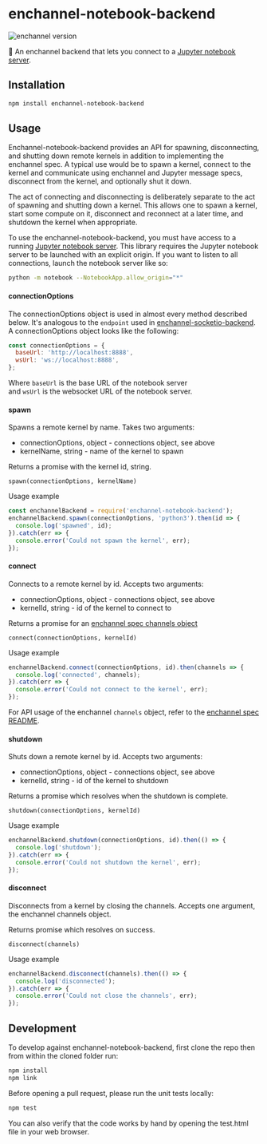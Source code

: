 # enchannel-notebook-backend
![enchannel version](https://img.shields.io/badge/enchannel-1.1-ff69b4.svg)

:notebook: An enchannel backend that lets you connect to a [Jupyter notebook server](https://github.com/jupyter/notebook).

## Installation

```bash
npm install enchannel-notebook-backend
```

## Usage

Enchannel-notebook-backend provides an API for spawning, disconnecting, and
shutting down remote kernels in addition to implementing the enchannel spec.  A
typical use would be to spawn a kernel, connect to the kernel and communicate
using enchannel and Jupyter message specs, disconnect from the kernel, and
optionally shut it down.

The act of connecting and disconnecting is deliberately separate to the act of
spawning and shutting down a kernel.  This allows one to spawn a kernel, start
some compute on it, disconnect and reconnect at a later time, and shutdown the
kernel when appropriate.

To use the enchannel-notebook-backend, you must have access to a running [Jupyter notebook server](https://github.com/jupyter/notebook).  This library requires the Jupyter notebook server to be launched with an explicit origin.  If you want to listen to all connections, launch the notebook server like so:

```bash
python -m notebook --NotebookApp.allow_origin="*"
```

#### connectionOptions

The connectionOptions object is used in almost every method described below.
It's analogous to the `endpoint` used in
[enchannel-socketio-backend](https://github.com/nteract/enchannel-socketio-backend).
A connectionOptions object looks like the following:

```js
const connectionOptions = {
  baseUrl: 'http://localhost:8888',
  wsUrl: 'ws://localhost:8888',
};
```

Where `baseUrl` is the base URL of the notebook server  
and `wsUrl` is the websocket URL of the notebook server.

#### spawn
Spawns a remote kernel by name.  Takes two arguments:

 - connectionOptions, object - connections object, see above  
 - kernelName, string - name of the kernel to spawn  

Returns a promise with the kernel id, string.

```
spawn(connectionOptions, kernelName)
```

Usage example

```js
const enchannelBackend = require('enchannel-notebook-backend');
enchannelBackend.spawn(connectionOptions, 'python3').then(id => {
  console.log('spawned', id);
}).catch(err => {
  console.error('Could not spawn the kernel', err);
});
```

#### connect
Connects to a remote kernel by id.  Accepts two arguments:

 - connectionOptions, object - connections object, see above  
 - kernelId, string - id of the kernel to connect to  

Returns a promise for an [enchannel spec channels
object](https://github.com/nteract/enchannel)

```
connect(connectionOptions, kernelId)
```

Usage example

```js
enchannelBackend.connect(connectionOptions, id).then(channels => {
  console.log('connected', channels);
}).catch(err => {
  console.error('Could not connect to the kernel', err);
});
```

For API usage of the enchannel `channels` object, refer to the [enchannel spec README](https://github.com/nteract/enchannel).

#### shutdown
Shuts down a remote kernel by id.  Accepts two arguments:

 - connectionOptions, object - connections object, see above  
 - kernelId, string - id of the kernel to shutdown  

Returns a promise which resolves when the shutdown is complete.

```
shutdown(connectionOptions, kernelId)
```

Usage example

```js
enchannelBackend.shutdown(connectionOptions, id).then(() => {
  console.log('shutdown');
}).catch(err => {
  console.error('Could not shutdown the kernel', err);
});
```

#### disconnect

Disconnects from a kernel by closing the channels.  Accepts one argument, the enchannel channels object.

Returns promise which resolves on success.

```
disconnect(channels)
```

Usage example

```js
enchannelBackend.disconnect(channels).then(() => {
  console.log('disconnected');
}).catch(err => {
  console.error('Could not close the channels', err);
});
```

## Development
To develop against enchannel-notebook-backend, first clone the repo then from within the
cloned folder run:

```bash
npm install
npm link
```

Before opening a pull request, please run the unit tests locally:

```bash
npm test
```

You can also verify that the code works by hand by opening the test.html file
in your web browser.
